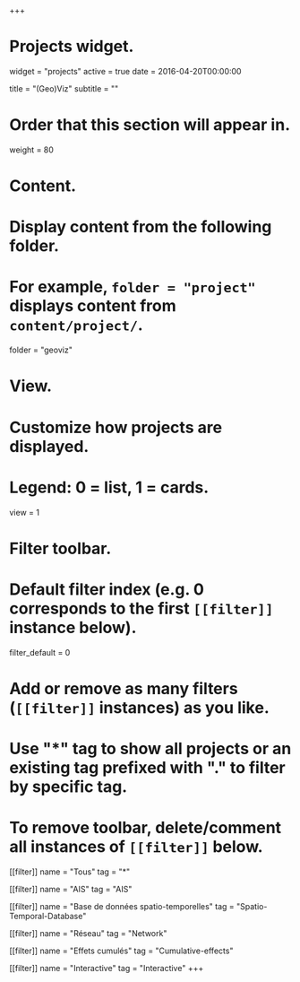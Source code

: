 +++
# Projects widget.
widget = "projects"
active = true
date = 2016-04-20T00:00:00

title = "(Geo)Viz"
subtitle = ""

# Order that this section will appear in.
weight = 80

# Content.
# Display content from the following folder.
# For example, `folder = "project"` displays content from `content/project/`.
folder = "geoviz"

# View.
# Customize how projects are displayed.
# Legend: 0 = list, 1 = cards.
view = 1

# Filter toolbar.

# Default filter index (e.g. 0 corresponds to the first `[[filter]]` instance below).
filter_default = 0

# Add or remove as many filters (`[[filter]]` instances) as you like.
# Use "*" tag to show all projects or an existing tag prefixed with "." to filter by specific tag.
# To remove toolbar, delete/comment all instances of `[[filter]]` below.
[[filter]]
  name = "Tous"
  tag = "*"

[[filter]]
  name = "AIS"
  tag = "AIS"

[[filter]]
  name = "Base de données spatio-temporelles"
  tag = "Spatio-Temporal-Database"
  
[[filter]]
  name = "Réseau"
  tag = "Network"  

[[filter]]
  name = "Effets cumulés"
  tag = "Cumulative-effects"

[[filter]]
  name = "Interactive"
  tag = "Interactive"
+++

